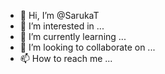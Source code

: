 - 👋 Hi, I’m @SarukaT
- 👀 I’m interested in ...
- 🌱 I’m currently learning ...
- 💞️ I’m looking to collaborate on ...
- 📫 How to reach me ...

<!---
SarukaT/SarukaT is a ✨ special ✨ repository because its `README.md` (this file) appears on your GitHub profile.
You can click the Preview link to take a look at your changes.
--->
